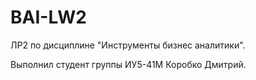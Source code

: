 # BAI-LW2
ЛР2 по дисциплине "Инструменты бизнес аналитики".

Выполнил студент группы ИУ5-41М Коробко Дмитрий.
